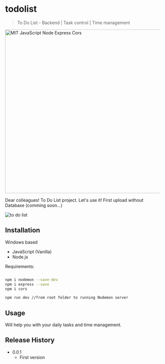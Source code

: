 # todolist
> To Do List - Backend | Task control | Time management

<img width="533" alt="MIT JavaScript Node Express Cors" src="https://user-images.githubusercontent.com/102762000/175974904-a9998fb2-5a75-4318-aca9-8fd2a1c61534.png">

Dear colleagues! To Do List project. Let's use it! First upload without Database (comming soon...)

![to do list](https://user-images.githubusercontent.com/102762000/175974889-773c157f-ab50-4523-ade5-46988780f859.png)

## Installation

Windows based
- JavaScript (Vanilla)
- Node.js

Requirements:

```sh

npm i nodemon --save-dev
npm i express --save
npm i cors

npm run dev //from root folder to running Nodemon server

```


## Usage

Will help you with your daily tasks and time management.


## Release History

* 0.0.1
    * First version
